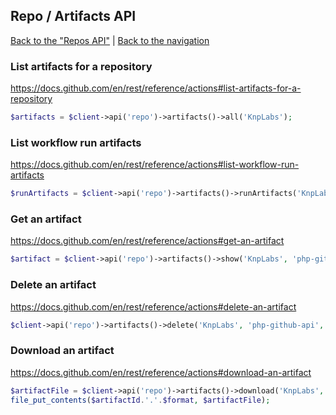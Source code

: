 ## Repo / Artifacts API
[Back to the "Repos API"](../repos.md) | [Back to the navigation](../README.md)

### List artifacts for a repository

https://docs.github.com/en/rest/reference/actions#list-artifacts-for-a-repository

```php
$artifacts = $client->api('repo')->artifacts()->all('KnpLabs');
```

### List workflow run artifacts

https://docs.github.com/en/rest/reference/actions#list-workflow-run-artifacts

```php
$runArtifacts = $client->api('repo')->artifacts()->runArtifacts('KnpLabs', 'php-github-api', $runId);
```

### Get an artifact

https://docs.github.com/en/rest/reference/actions#get-an-artifact

```php
$artifact = $client->api('repo')->artifacts()->show('KnpLabs', 'php-github-api', $artifactId);
```

### Delete an artifact

https://docs.github.com/en/rest/reference/actions#delete-an-artifact

```php
$client->api('repo')->artifacts()->delete('KnpLabs', 'php-github-api', $artifactId);
```


### Download an artifact

https://docs.github.com/en/rest/reference/actions#download-an-artifact

```php
$artifactFile = $client->api('repo')->artifacts()->download('KnpLabs', 'php-github-api', $artifactId, $format = 'zip');
file_put_contents($artifactId.'.'.$format, $artifactFile);
```
